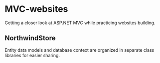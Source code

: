 # MVC-websites
Getting a closer look at ASP.NET MVC while practicing websites building.  

## NorthwindStore  

Entity data models and database context are organized in separate class libraries for easier sharing.
